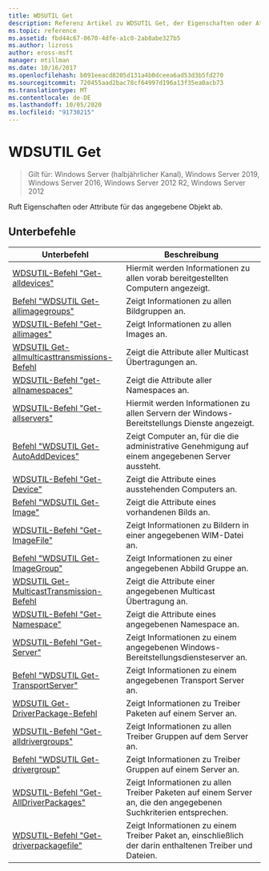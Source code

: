 ```yaml
---
title: WDSUTIL Get
description: Referenz Artikel zu WDSUTIL Get, der Eigenschaften oder Attribute zum angegebenen Objekt abruft.
ms.topic: reference
ms.assetid: fbd44c67-0670-4dfe-a1c0-2ab8abe327b5
ms.author: lizross
author: eross-msft
manager: mtillman
ms.date: 10/16/2017
ms.openlocfilehash: b091eeacd8205d131a4b0dceea6ad53d3b5fd270
ms.sourcegitcommit: 720455aad2bac78cf64997d196a13f35ea0acb73
ms.translationtype: MT
ms.contentlocale: de-DE
ms.lasthandoff: 10/05/2020
ms.locfileid: "91730215"
---
```

# <a name="wdsutil-get"></a>WDSUTIL Get

> Gilt für: Windows Server (halbjährlicher Kanal), Windows Server 2019, Windows Server 2016, Windows Server 2012 R2, Windows Server 2012

Ruft Eigenschaften oder Attribute für das angegebene Objekt ab.

## <a name="subcommands"></a>Unterbefehle
|Unterbefehl|Beschreibung|
|-------|--------|
|[WDSUTIL-Befehl "Get-alldevices"](wdsutil-get-alldevices.md)|Hiermit werden Informationen zu allen vorab bereitgestellten Computern angezeigt.|
|[Befehl "WDSUTIL Get-allimagegroups"](wdsutil-get-allimagegroups.md)|Zeigt Informationen zu allen Bildgruppen an.|
|[WDSUTIL-Befehl "Get-allimages"](wdsutil-get-allimages.md)|Zeigt Informationen zu allen Images an.|
|[WDSUTIL Get-allmulticasttransmissions-Befehl](wdsutil-get-allmulticasttransmissions.md)|Zeigt die Attribute aller Multicast Übertragungen an.|
|[WDSUTIL-Befehl "get-allnamespaces"](wdsutil-get-allnamespaces.md)|Zeigt die Attribute aller Namespaces an.|
|[WDSUTIL-Befehl "Get-allservers"](wdsutil-get-allservers.md)|Hiermit werden Informationen zu allen Servern der Windows-Bereitstellungs Dienste angezeigt.|
|[Befehl "WDSUTIL Get-AutoAddDevices"](wdsutil-get-autoadddevices.md)|Zeigt Computer an, für die die administrative Genehmigung auf einem angegebenen Server aussteht.|
|[WDSUTIL-Befehl "Get-Device"](wdsutil-get-device.md)|Zeigt die Attribute eines ausstehenden Computers an.|
|[Befehl "WDSUTIL Get-Image"](wdsutil-get-image.md)|Zeigt die Attribute eines vorhandenen Bilds an.|
|[WDSUTIL-Befehl "Get-ImageFile"](wdsutil-get-imagefile.md)|Zeigt Informationen zu Bildern in einer angegebenen WIM-Datei an.|
|[Befehl "WDSUTIL Get-ImageGroup"](wdsutil-get-imagegroup.md)|Zeigt Informationen zu einer angegebenen Abbild Gruppe an.|
|[WDSUTIL Get-MulticastTransmission-Befehl](wdsutil-get-multicasttransmission.md)|Zeigt die Attribute einer angegebenen Multicast Übertragung an.|
|[WDSUTIL-Befehl "Get-Namespace"](wdsutil-get-namespace.md)|Zeigt die Attribute eines angegebenen Namespace an.|
|[WDSUTIL-Befehl "Get-Server"](wdsutil-get-server.md)|Zeigt Informationen zu einem angegebenen Windows-Bereitstellungsdiensteserver an.|
|[Befehl "WDSUTIL Get-TransportServer"](wdsutil-get-transportserver.md)|Zeigt Informationen zu einem angegebenen Transport Server an.|
|[WDSUTIL Get-DriverPackage-Befehl](wdsutil-get-driverpackage.md)|Zeigt Informationen zu Treiber Paketen auf einem Server an.|
|[WDSUTIL-Befehl "Get-alldrivergroups"](wdsutil-get-alldrivergroups.md)|Zeigt Informationen zu allen Treiber Gruppen auf dem Server an.|
|[Befehl "WDSUTIL Get-drivergroup"](wdsutil-get-drivergroup.md)|Zeigt Informationen zu Treiber Gruppen auf einem Server an.|
|[WDSUTIL-Befehl "Get-AllDriverPackages"](wdsutil-get-alldriverpackages.md)|Zeigt Informationen zu allen Treiber Paketen auf einem Server an, die den angegebenen Suchkriterien entsprechen.|
|[WDSUTIL-Befehl "Get-driverpackagefile"](wdsutil-get-driverpackagefile.md)|Zeigt Informationen zu einem Treiber Paket an, einschließlich der darin enthaltenen Treiber und Dateien.|
